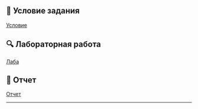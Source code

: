 ## 📄 Условие задания  
[Условие](./docs/ЧМА_ИИИ_задание_1.pdf)  

## 🔍 Лабораторная работа  
[Лаба](./notebooks/NM_EAI_lab_1.ipynb)  

## 📄 Отчет  
[Отчет](./otchet/lab_1.pdf) 

---
